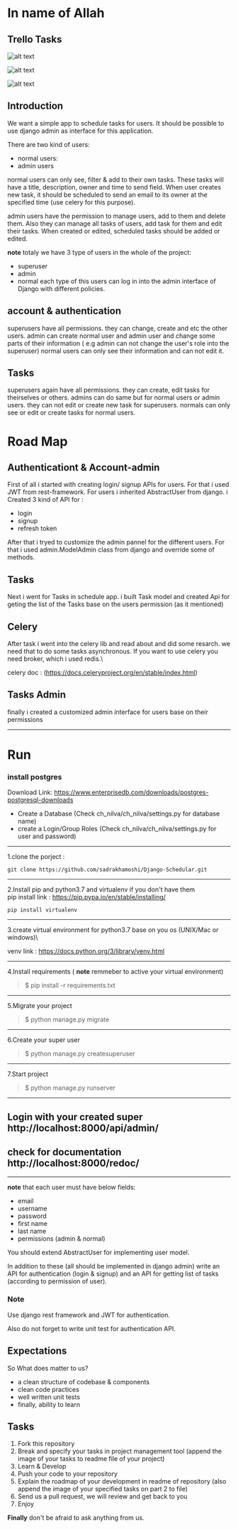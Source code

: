 # In name of Allah

## Trello Tasks
![alt text](https://github.com/sadrakhamoshi/Django-Schedular/blob/feature_custom_task_admin/ch_nilva/pic/SharedScreenshot.jpg)

![alt text](https://github.com/sadrakhamoshi/Django-Schedular/blob/feature_custom_task_admin/ch_nilva/pic/SharedScreenshot2.jpg)

![alt text](https://github.com/sadrakhamoshi/Django-Schedular/blob/feature_custom_task_admin/ch_nilva/pic/SharedScreenshot3.jpg)

## Introduction
We want a simple app to schedule tasks for users. It should be possible to use django admin as interface for this application.

There are two kind of users:
- normal users:
- admin users

normal users can only see, filter & add to their own tasks. These tasks will have a title, description, owner and time to send field. When user creates new task, it should be scheduled to send an email to its owner at the specified time (use celery for this purpose).

admin users have the permission to manage users, add to them and delete them. Also they can manage all tasks of users, add task for them and edit their tasks. When created or edited, scheduled tasks should be added or edited.

**note** totaly we have 3 type of users in the whole of the project:
- superuser
- admin
- normal
each type of this users can log in into the admin interface of Django with different policies.

account & authentication
------------------------
superusers have all permissions. they can change, create and etc the other users.
admin can create normal user and admin user and change some parts of their information ( e.g admin can not change the user's role into the superuser)
normal users can only see their information and can not edit it.

Tasks
----------------
superusers again have all permissions. they can create, edit tasks for theirselves or others.
admins can do same but for normal users or admin users. they can not edit or create new task for superusers.
normals can only see or edit or create tasks for normal users.

Road Map
===================

Authenticationt & Account-admin
---------------
First of all i started with creating login/ signup APIs for users. For that i used JWT from rest-framework. For users i inherited AbstractUser from django.
i Created 3 kind of API for : 
- login
- signup
- refresh token

After that i tryed to customize the admin pannel for the different users. For that i used admin.ModelAdmin class from django and override some of methods.

Tasks
---------------
Next i went for Tasks in schedule app. i built Task model and created Api for geting the list of the Tasks base on the users permission (as it mentioned)

Celery
---------------
After task i went into the celery lib and read about and did some resarch. we need that to do some tasks  asynchronous. If you want to use celery you need 
broker, which i used redis.\

celery doc : (https://docs.celeryproject.org/en/stable/index.html)

Tasks Admin
--------------
finally i created a customized admin interface for users base on their permissions

-------------------------------------------------

Run
==================


### install postgres

Download Link: https://www.enterprisedb.com/downloads/postgres-postgresql-downloads
- Create a Database (Check ch_nilva/ch_nilva/settings.py for database name)
- create a Login/Group Roles (Check ch_nilva/ch_nilva/settings.py for user and password)

--------------------------------

1.clone the porject : 

````
git clone https://github.com/sadrakhamoshi/Django-Schedular.git
````
----------------------------

2.Install pip and python3.7 and virtualenv if you don't have them\
pip install link : https://pip.pypa.io/en/stable/installing/

````
pip install virtualenv
````
------------------------------
3.create virtual environment for python3.7 base on you os (UNIX/Mac or windows)\

venv link : https://docs.python.org/3/library/venv.html

-----------------------------

4.Install requirements ( **note** remmeber to active your virtual environment)
> $ pip install -r requirements.txt

-------------------
5.Migrate your project
> $ python manage.py migrate

--------------------
6.Create your super user

> $ python manage.py createsuperuser

----------------------
7.Start project
> $ python manage.py runserver

----------------------
## Login with your created super http://localhost:8000/api/admin/

## check for documentation http://localhost:8000/redoc/

--------------------------------------------
**note** that each user must have below fields:
- email
- username
- password
- first name
- last name
- permissions (admin & normal)

You should extend AbstractUser for implementing user model.

In addition to these (all should be implemented in django admin) write an API for authentication (login & signup) and an API for getting list of tasks (according to permission of user).

### Note
Use django rest framework and JWT for authentication.

Also do not forget to write unit test for authentication API.

## Expectations

So What does matter to us?
- a clean structure of codebase & components
- clean code practices
- well written unit tests
- finally, ability to learn

## Tasks

1. Fork this repository
2. Break and specify your tasks in project management tool (append the image of your tasks to readme file of your project)
3. Learn & Develop
4. Push your code to your repository
5. Explain the roadmap of your development in readme of repository (also append the image of your specified tasks on part 2 to file)
6. Send us a pull request, we will review and get back to you
7. Enjoy

**Finally** don't be afraid to ask anything from us.
